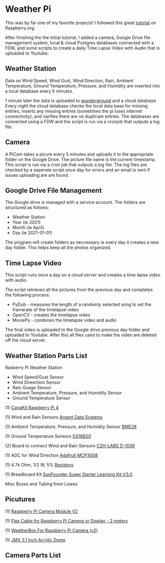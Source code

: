 # Weather Pi

This was by far one of my favorite projects! I followed this great [tutorial](https://projects.raspberrypi.org/en/projects/build-your-own-weather-station) on Raspberry.org. 

After finishing the the initial tutorial, I added a camera, Google Drive file management system, local & cloud Postgres databases connected wtih a FDW, and some scripts to create a daily Time Lapse Video with Audio that is uploaded to Youtube.

## Weather Station
Data on Wind Speed, Wind Gust, Wind Direction, Rain, Ambient Temperature, Ground Temperature, Pressure, and Humidity are inserted into a local database every 5 minutes.

1 minute later the data is uploaded to [wunderground](https://www.wunderground.com/dashboard/pws/KNCLANDI10) and a cloud database. Every night the cloud database checks the local data base for missing entries, inserts any missing entries (sometimes the pi loses internet connectivity), and varifies there are no duplicate entries. The databases are connected using a FDW and the script is run via a cronjob that outputs a log file.

## Camera
A PiCam takes a picure every 5 minutes and uploads it to the appropriate folder on the Google Drive. The picture file name is the current timestamp. This script is run via a cron job that outputs a log file. The log files are checked by a seperate script once day for errors and an email is sent if issues uploading are are found.

## Google Drive File Management
The Google drive is managed with a service account. The folders are structured as follows:
* Weather Station
* Year (ie 2021)
* Month (ie April)
* Day (ie 2021-01-01)

The program will create folders as neccessary ie every day it creates a new day folder. This helps keep all the photos organized.

## Time Lapse Video
This script runs once a day on a cloud server and creates a time lapse video with audio. 

The script retrieves all the pictures from the previous day and completes the following process: 

* PyDub   - measures the length of a randomly selected song to set the framerate of the timelapse video
* OpenCV  - creates the timelapse video
* MoviePy - combines the timelapse video and audio

The final video is uploaded to the Google drive previous day folder and uploaded to Youtube. After this all files used to make the video are deleted off the cloud server.

## Weather Station Parts List

Rasberry Pi Weather Station

* Wind Speed/Gust Sensor
* Wind Direection Sensor
* Rain Guage Sensor
* Ambient Temperature, Pressure, and Humidity Sensor
* Ground Temperature Sensor

(1) [CanaKit Raspberry Pi 4](https://www.amazon.com/CanaKit-Raspberry-4GB-Starter-Kit/dp/B07V5JTMV9)

(1) Wind and Rain Sensors [Argent Data Systems](https://www.argentdata.com/catalog/product_info.php?products_id=145) 

(1) Ambient Temperature, Pressure, and Humidity Sensor [BME28](https://www.amazon.com/gp/product/B07P4CWGGK/ref=ppx_yo_dt_b_asin_title_o03_s00?ie=UTF8&psc=1)

(1) Ground Temperature Sensors [DS18B20](https://www.amazon.com/gp/product/B087JQ6MCP/ref=ppx_yo_dt_b_asin_title_o02_s00?ie=UTF8&psc=1)

(2) Board to connect Wind and Rain Sensors [CZH-LABS D-1039](https://www.amazon.com/gp/product/B01GNO4L6K/ref=ppx_yo_dt_b_asin_title_o00_s00?ie=UTF8&psc=1)

(1) ADC for Wind Direction [Adafruit MCP3008](https://www.amazon.com/gp/product/B00NAY3RB2/ref=ppx_yo_dt_b_asin_title_o00_s01?ie=UTF8&psc=1)

(1) 4.7k Ohm, 1/2 W, 5% [Resistors](https://www.amazon.com/gp/product/B0185FKBG4/ref=ppx_yo_dt_b_asin_title_o00_s02?ie=UTF8&psc=1) 

(1) Breadboard Kit [SunFounder Super Starter Learning Kit V3.0](https://www.amazon.com/gp/product/B06XZ833QW/ref=ppx_yo_dt_b_asin_title_o02_s00?ie=UTF8&psc=1)

Misc Boxes and Tubing from Lowes

## Picutures

<!-- <img src="images/Testing_Components.jpg" width="400"><img src="images/BME280.jpg" width="400">

<img src="images/Control_Box.jpg" width="400"><img src="images/Wind_Sensors.jpg" width="400"> -->
(1) [Raspberry Pi Camera Module V2](https://www.amazon.com/Raspberry-Pi-Camera-Module-Megapixel/dp/B01ER2SKFS)

(1) [Flex Cable for Raspberry Pi Camera or Display - 2 meters](https://www.adafruit.com/product/2144)

(1) [WeatherBox For Raspberry Pi Camera (v2)](https://www.innaturerobotics.com/product-page/weatherbox-for-raspberry-pi-camera-v2)

(1) [JMX 3.1 Inch Acrylic Dome](https://www.amazon.com/dp/B012OLS4Q4?psc=1&ref=ppx_yo2_dt_b_product_details)

## Camera Parts List



